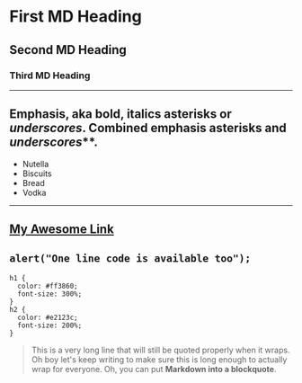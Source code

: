 # First MD Heading
## Second MD Heading
### Third MD Heading
---
Emphasis, aka bold, italics **asterisks** or *underscores*.
Combined emphasis **asterisks** and *underscores***.
---
 - Nutella
 - Biscuits
 - Bread
 - Vodka
---
[My Awesome Link](http://github.com/crimson-med)
---
`alert("One line code is available too");`
---
```
h1 {
  color: #ff3860;
  font-size: 300%;
}
h2 {
  color: #e2123c;
  font-size: 200%;
}
```

>This is a very long line that will still be quoted properly when it wraps. Oh boy let's keep writing to make sure this is long enough to actually wrap for everyone. Oh, you can put **Markdown into a blockquote**.
